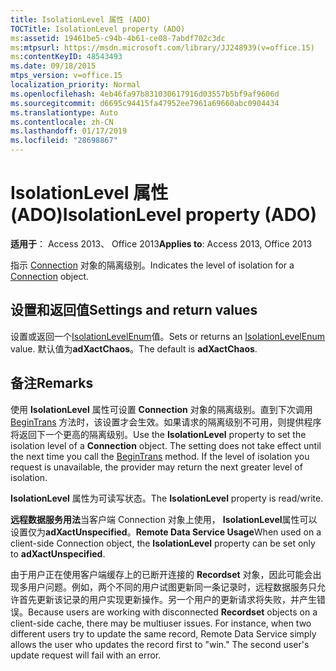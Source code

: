 ```yaml
---
title: IsolationLevel 属性 (ADO)
TOCTitle: IsolationLevel property (ADO)
ms:assetid: 19461be5-c94b-4b61-ce08-7abdf702c3dc
ms:mtpsurl: https://msdn.microsoft.com/library/JJ248939(v=office.15)
ms:contentKeyID: 48543493
ms.date: 09/18/2015
mtps_version: v=office.15
localization_priority: Normal
ms.openlocfilehash: 4eb46fa97b831030617916d03557b5bf9af9606d
ms.sourcegitcommit: d6695c94415fa47952ee7961a69660abc0904434
ms.translationtype: Auto
ms.contentlocale: zh-CN
ms.lasthandoff: 01/17/2019
ms.locfileid: "28698867"
---
```

# <a name="isolationlevel-property-ado"></a><span data-ttu-id="1c2d4-102">IsolationLevel 属性 (ADO)</span><span class="sxs-lookup"><span data-stu-id="1c2d4-102">IsolationLevel property (ADO)</span></span>


<span data-ttu-id="1c2d4-103">**适用于**： Access 2013、 Office 2013</span><span class="sxs-lookup"><span data-stu-id="1c2d4-103">**Applies to**: Access 2013, Office 2013</span></span>

<span data-ttu-id="1c2d4-104">指示 [Connection](connection-object-ado.md) 对象的隔离级别。</span><span class="sxs-lookup"><span data-stu-id="1c2d4-104">Indicates the level of isolation for a [Connection](connection-object-ado.md) object.</span></span>

## <a name="settings-and-return-values"></a><span data-ttu-id="1c2d4-105">设置和返回值</span><span class="sxs-lookup"><span data-stu-id="1c2d4-105">Settings and return values</span></span>

<span data-ttu-id="1c2d4-106">设置或返回一个[IsolationLevelEnum](isolationlevelenum.md)值。</span><span class="sxs-lookup"><span data-stu-id="1c2d4-106">Sets or returns an [IsolationLevelEnum](isolationlevelenum.md) value.</span></span> <span data-ttu-id="1c2d4-107">默认值为**adXactChaos**。</span><span class="sxs-lookup"><span data-stu-id="1c2d4-107">The default is **adXactChaos**.</span></span>

## <a name="remarks"></a><span data-ttu-id="1c2d4-108">备注</span><span class="sxs-lookup"><span data-stu-id="1c2d4-108">Remarks</span></span>

<span data-ttu-id="1c2d4-p102">使用 **IsolationLevel** 属性可设置 **Connection** 对象的隔离级别。直到下次调用 [BeginTrans](begintrans-committrans-and-rollbacktrans-methods-ado.md) 方法时，该设置才会生效。如果请求的隔离级别不可用，则提供程序将返回下一个更高的隔离级别。</span><span class="sxs-lookup"><span data-stu-id="1c2d4-p102">Use the **IsolationLevel** property to set the isolation level of a **Connection** object. The setting does not take effect until the next time you call the [BeginTrans](begintrans-committrans-and-rollbacktrans-methods-ado.md) method. If the level of isolation you request is unavailable, the provider may return the next greater level of isolation.</span></span>

<span data-ttu-id="1c2d4-112">**IsolationLevel** 属性为可读写状态。</span><span class="sxs-lookup"><span data-stu-id="1c2d4-112">The **IsolationLevel** property is read/write.</span></span>

<span data-ttu-id="1c2d4-113">**远程数据服务用法**当客户端 Connection 对象上使用， **IsolationLevel**属性可以设置仅为**adXactUnspecified**。</span><span class="sxs-lookup"><span data-stu-id="1c2d4-113">**Remote Data Service Usage**When used on a client-side Connection object, the **IsolationLevel** property can be set only to **adXactUnspecified**.</span></span>

<span data-ttu-id="1c2d4-p103">由于用户正在使用客户端缓存上的已断开连接的 **Recordset** 对象，因此可能会出现多用户问题。例如，两个不同的用户试图更新同一条记录时，远程数据服务只允许首先更新该记录的用户实现更新操作。另一个用户的更新请求将失败，并产生错误。</span><span class="sxs-lookup"><span data-stu-id="1c2d4-p103">Because users are working with disconnected **Recordset** objects on a client-side cache, there may be multiuser issues. For instance, when two different users try to update the same record, Remote Data Service simply allows the user who updates the record first to "win." The second user's update request will fail with an error.</span></span>

